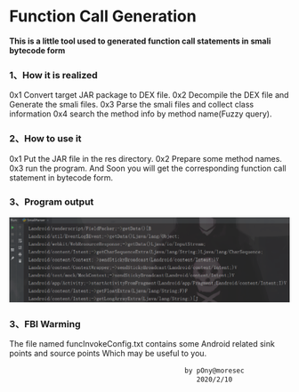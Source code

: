 # Function Call Generation

**This is a little tool used to generated function call statements in smali bytecode form**
### 1、How it is realized
0x1 Convert target JAR package to DEX file.
0x2 Decompile the DEX file and Generate the smali files.
0x3 Parse the smali files and collect class information
0x4 search the method info by method name(Fuzzy query).

### 2、How to use it
0x1 Put the JAR file in the res directory.
0x2 Prepare some method names.
0x3 run the program.
And Soon you will get the corresponding function call statement in bytecode form.

### 3、Program output
![output](output.png "output")

### 3、FBI Warming
The file named funcInvokeConfig.txt contains some Android related sink points and source points Which may be useful to you.

												by pOny@moresec
												   2020/2/10
